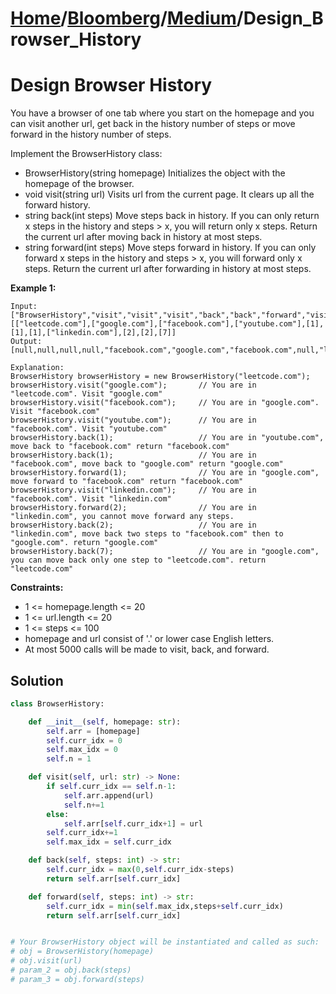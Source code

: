 # [Home](./../..)/[Bloomberg](./..)/[Medium](./)/Design_Browser_History
<h1>Design Browser History</h1>

<p>
You have a browser of one tab where you start on the homepage and you can visit another url, get back in the history number of steps or move forward in the history number of steps.

Implement the BrowserHistory class:
</p>

* BrowserHistory(string homepage) Initializes the object with the homepage of the browser.
* void visit(string url) Visits url from the current page. It clears up all the forward history.
* string back(int steps) Move steps back in history. If you can only return x steps in the history and steps > x, you will return only x steps. Return the current url after moving back in history at most steps.
* string forward(int steps) Move steps forward in history. If you can only forward x steps in the history and steps > x, you will forward only x steps. Return the current url after forwarding in history at most steps.
</p>

<b>Example 1:</b>

    Input:
    ["BrowserHistory","visit","visit","visit","back","back","forward","visit","forward","back","back"]
    [["leetcode.com"],["google.com"],["facebook.com"],["youtube.com"],[1],[1],[1],["linkedin.com"],[2],[2],[7]]
    Output:
    [null,null,null,null,"facebook.com","google.com","facebook.com",null,"linkedin.com","google.com","leetcode.com"]

    Explanation:
    BrowserHistory browserHistory = new BrowserHistory("leetcode.com");
    browserHistory.visit("google.com");       // You are in "leetcode.com". Visit "google.com"
    browserHistory.visit("facebook.com");     // You are in "google.com". Visit "facebook.com"
    browserHistory.visit("youtube.com");      // You are in "facebook.com". Visit "youtube.com"
    browserHistory.back(1);                   // You are in "youtube.com", move back to "facebook.com" return "facebook.com"
    browserHistory.back(1);                   // You are in "facebook.com", move back to "google.com" return "google.com"
    browserHistory.forward(1);                // You are in "google.com", move forward to "facebook.com" return "facebook.com"
    browserHistory.visit("linkedin.com");     // You are in "facebook.com". Visit "linkedin.com"
    browserHistory.forward(2);                // You are in "linkedin.com", you cannot move forward any steps.
    browserHistory.back(2);                   // You are in "linkedin.com", move back two steps to "facebook.com" then to "google.com". return "google.com"
    browserHistory.back(7);                   // You are in "google.com", you can move back only one step to "leetcode.com". return "leetcode.com"

<b>Constraints:</b>

- 1 <= homepage.length <= 20
- 1 <= url.length <= 20
- 1 <= steps <= 100
- homepage and url consist of  '.' or lower case English letters.
- At most 5000 calls will be made to visit, back, and forward.

<h2>Solution</h2>

```python
class BrowserHistory:

    def __init__(self, homepage: str):
        self.arr = [homepage]
        self.curr_idx = 0
        self.max_idx = 0
        self.n = 1

    def visit(self, url: str) -> None:
        if self.curr_idx == self.n-1:
            self.arr.append(url)
            self.n+=1
        else:
            self.arr[self.curr_idx+1] = url
        self.curr_idx+=1
        self.max_idx = self.curr_idx

    def back(self, steps: int) -> str:
        self.curr_idx = max(0,self.curr_idx-steps)
        return self.arr[self.curr_idx]

    def forward(self, steps: int) -> str:
        self.curr_idx = min(self.max_idx,steps+self.curr_idx)
        return self.arr[self.curr_idx]


# Your BrowserHistory object will be instantiated and called as such:
# obj = BrowserHistory(homepage)
# obj.visit(url)
# param_2 = obj.back(steps)
# param_3 = obj.forward(steps)
```
